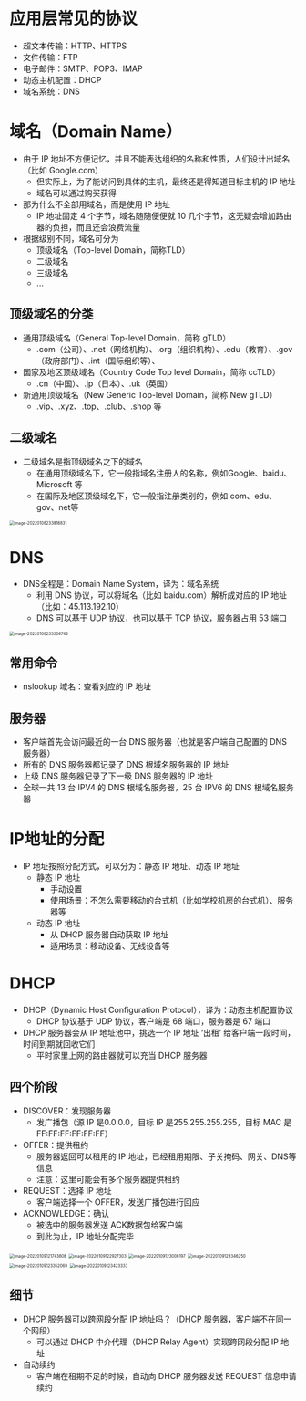# 应用层常见的协议

- 超文本传输：HTTP、HTTPS
- 文件传输：FTP
- 电子邮件：SMTP、POP3、IMAP
- 动态主机配置：DHCP
- 域名系统：DNS

# 域名（Domain Name）

- 由于 IP 地址不方便记忆，并且不能表达组织的名称和性质，人们设计出域名（比如 Google.com）
	- 但实际上，为了能访问到具体的主机，最终还是得知道目标主机的 IP 地址
	- 域名可以通过购买获得
- 那为什么不全部用域名，而是使用 IP 地址
	- IP 地址固定 4 个字节，域名随随便便就 10 几个字节，这无疑会增加路由器的负担，而且还会浪费流量
- 根据级别不同，域名可分为
	- 顶级域名（Top-level Domain，简称TLD）
	- 二级域名
	- 三级域名
	- ...

## 顶级域名的分类

- 通用顶级域名（General Top-level Domain，简称 gTLD）
	- .com（公司）、.net（网络机构）、.org（组织机构）、.edu（教育）、.gov（政府部门）、.int（国际组织等）、
- 国家及地区顶级域名（Country Code Top level Domain，简称 ccTLD）
	- .cn（中国）、.jp（日本）、.uk（英国）
- 新通用顶级域名（New Generic Top-level Domain，简称 New gTLD）
	- .vip、.xyz、.top、.club、.shop 等

## 二级域名

- 二级域名是指顶级域名之下的域名
	- 在通用顶级域名下，它一般指域名注册人的名称，例如Google、baidu、Microsoft 等
	- 在国际及地区顶级域名下，它一般指注册类别的，例如 com、edu、gov、net等

<img src="image/image-20220108233816831.png" alt="image-20220108233816831" style="zoom:50%;" />

#  DNS

- DNS全程是：Domain Name System，译为：域名系统
	- 利用 DNS 协议，可以将域名（比如 baidu.com）解析成对应的 IP 地址（比如：45.113.192.10）
	- DNS 可以基于 UDP 协议，也可以基于 TCP 协议，服务器占用 53 端口

<img src="image/image-20220108235304746.png" alt="image-20220108235304746" style="zoom:50%;" />

## 常用命令

- nslookup 域名：查看对应的 IP 地址

## 服务器

- 客户端首先会访问最近的一台 DNS 服务器（也就是客户端自己配置的 DNS 服务器）
- 所有的 DNS 服务器都记录了 DNS 根域名服务器的 IP 地址
- 上级 DNS 服务器记录了下一级 DNS 服务器的 IP 地址
- 全球一共 13 台 IPV4 的 DNS 根域名服务器，25 台 IPV6 的 DNS 根域名服务器

# IP地址的分配

- IP 地址按照分配方式，可以分为：静态 IP 地址、动态 IP 地址
	- 静态 IP 地址
		- 手动设置
		- 使用场景：不怎么需要移动的台式机（比如学校机房的台式机）、服务器等
	- 动态 IP 地址
		- 从 DHCP 服务器自动获取 IP 地址
		- 适用场景：移动设备、无线设备等

# DHCP

- DHCP（Dynamic Host Configuration Protocol），译为：动态主机配置协议
	- DHCP 协议基于 UDP 协议，客户端是 68 端口，服务器是 67 端口
- DHCP 服务器会从 IP 地址池中，挑选一个 IP 地址 ‘出租’ 给客户端一段时间，时间到期就回收它们
	- 平时家里上网的路由器就可以充当 DHCP 服务器

## 四个阶段

- DISCOVER：发现服务器
	- 发广播包（源 IP 是0.0.0.0，目标 IP 是255.255.255.255，目标 MAC 是FF:FF:FF:FF:FF:FF）
- OFFER：提供租约
	- 服务器返回可以租用的 IP 地址，已经租用期限、子关掩码、网关、DNS等信息
	- 注意：这里可能会有多个服务器提供租约
- REQUEST：选择 IP 地址
	- 客户端选择一个 OFFER，发送广播包进行回应
- ACKNOWLEDGE：确认
	- 被选中的服务器发送 ACK数据包给客户端
	- 到此为止，IP 地址分配完毕

<img src="image/image-20220109121743806.png" alt="image-20220109121743806" style="zoom:50%;" />



<img src="image/image-20220109122927303.png" alt="image-20220109122927303" style="zoom:50%;" />

<img src="image/image-20220109123006197.png" alt="image-20220109123006197" style="zoom:50%;" />

<img src="image/image-20220109123346250.png" alt="image-20220109123346250" style="zoom:50%;" />

<img src="image/image-20220109123352069.png" alt="image-20220109123352069" style="zoom:50%;" />

<img src="image/image-20220109123423333.png" alt="image-20220109123423333" style="zoom:50%;" />

## 细节

- DHCP 服务器可以跨网段分配 IP 地址吗？（DHCP 服务器，客户端不在同一个网段）
	- 可以通过 DHCP 中介代理（DHCP Relay Agent）实现跨网段分配 IP 地址
- 自动续约
	- 客户端在租期不足的时候，自动向 DHCP 服务器发送 REQUEST 信息申请续约

